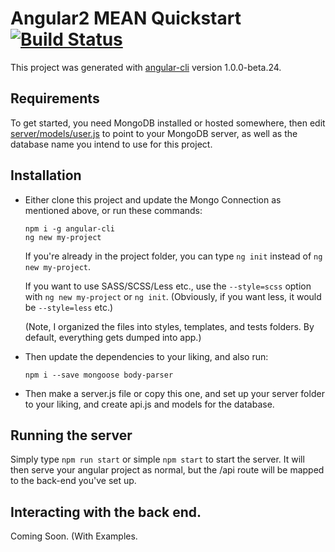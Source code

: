 # Angular2 MEAN Quickstart [![Build Status](https://travis-ci.org/HeikaHaku/angular2-mean-quickstart.svg?branch=master)](https://travis-ci.org/HeikaHaku/angular2-mean-quickstart)

This project was generated with [angular-cli](https://github.com/angular/angular-cli) version 1.0.0-beta.24.

## Requirements

To get started, you need MongoDB installed or hosted somewhere, then edit [server/models/user.js](https://github.com/HeikaHaku/angular2-mean-quickstart/blob/master/server/models/user.js) to point to your MongoDB server, as well as the database name you intend to use for this project.

## Installation

- Either clone this project and update the Mongo Connection as mentioned above, or run these commands:
  
  ```node
  npm i -g angular-cli
  ng new my-project
  ```
  If you're already in the project folder, you can type `ng init` instead of `ng new my-project`.
  
  If you want to use SASS/SCSS/Less etc., use the `--style=scss` option with `ng new my-project` or `ng init`. (Obviously, if you want less, it would be `--style=less` etc.)
  
  (Note, I organized the files into styles, templates, and tests folders. By default, everything gets dumped into app.)
- Then update the dependencies to your liking, and also run:
  
  ```node
  npm i --save mongoose body-parser
  ```

- Then make a server.js file or copy this one, and set up your server folder to your liking, and create api.js and models for the database.

## Running the server

Simply type `npm run start` or simple `npm start` to start the server. It will then serve your angular project as normal, but the /api route will be mapped to the back-end you've set up.

## Interacting with the back end.
Coming Soon. (With Examples.
